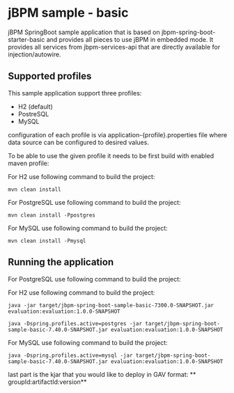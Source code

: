 jBPM sample - basic
========================================

jBPM SpringBoot sample application that is based on jbpm-spring-boot-starter-basic and provides
all pieces to use jBPM in embedded mode. It provides all services from jbpm-services-api 
that are directly available for injection/autowire.

Supported profiles
------------------------------

This sample application support three profiles:

- H2 (default)
- PostreSQL
- MySQL

configuration of each profile is via application-{profile}.properties file where data source can be configured to desired values.

To be able to use the given profile it needs to be first build with enabled maven profile:

For H2 use following command to build the project:

```
mvn clean install
```

For PostgreSQL use following command to build the project:

```
mvn clean install -Ppostgres
```

For MySQL use following command to build the project:

```
mvn clean install -Pmysql
```

Running the application
------------------------------

For PostgreSQL use following command to build the project:

For H2 use following command to build the project:

```
java -jar target/jbpm-spring-boot-sample-basic-7300.0-SNAPSHOT.jar evaluation:evaluation:1.0.0-SNAPSHOT
```

```
java -Dspring.profiles.active=postgres -jar target/jbpm-spring-boot-sample-basic-7.40.0-SNAPSHOT.jar evaluation:evaluation:1.0.0-SNAPSHOT
```

For MySQL use following command to build the project:

```
java -Dspring.profiles.active=mysql -jar target/jbpm-spring-boot-sample-basic-7.40.0-SNAPSHOT.jar evaluation:evaluation:1.0.0-SNAPSHOT
```

last part is the kjar that you would like to deploy in GAV format: ** groupId:artifactId:version**

